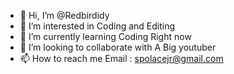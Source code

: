 - 👋 Hi, I’m @Redbirdidy
- 👀 I’m interested in Coding and Editing
- 🌱 I’m currently learning Coding Right now
- 💞️ I’m looking to collaborate with A Big youtuber
- 📫 How to reach me Email : spolacejr@gmail.com

<!---
Redbirdidy/Redbirdidy is a ✨ special ✨ repository because its `README.md` (this file) appears on your GitHub profile.
You can click the Preview link to take a look at your changes.
--->
